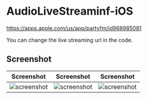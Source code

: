 # AudioLiveStreaminf-iOS

https://apps.apple.com/us/app/partyfm/id968985081

You can change the live streaming url in the code.

## Screenshot

|                Screenshot               |                 Screenshot            |               Screenshot              |
|:---------------------------------------:|:-------------------------------------:|:-------------------------------------:|
| ![screenshot](screens/screen_1.jpg)   | ![screenshot](screens/screen_2.jpg)     | ![screenshot](screens/screen_3.jpg)   |


